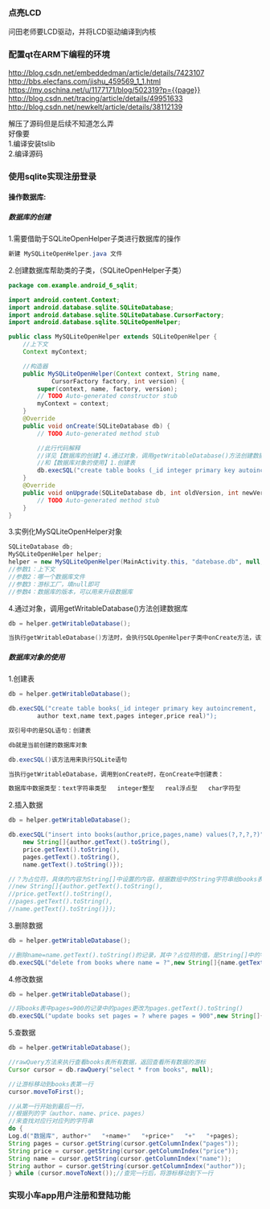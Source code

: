 ### 点亮LCD
问田老师要LCD驱动，并将LCD驱动编译到内核
### 配置qt在ARM下编程的环境
http://blog.csdn.net/embeddedman/article/details/7423107
http://bbs.elecfans.com/jishu_459569_1_1.html
https://my.oschina.net/u/1177171/blog/502319?p={{page}}
http://blog.csdn.net/tracing/article/details/49951633
http://blog.csdn.net/newkelt/article/details/38112139

解压了源码但是后续不知道怎么弄  
好像要  
1.编译安装tslib  
2.编译源码  

### 使用sqlite实现注册登录
#### 操作数据库:
##### 数据库的创建
1.需要借助于SQLiteOpenHelper子类进行数据库的操作   
```java
新建 MySQLiteOpenHelper.java 文件
```
2.创建数据库帮助类的子类，（SQLiteOpenHelper子类）  
```java
package com.example.android_6_sqlit;

import android.content.Context;
import android.database.sqlite.SQLiteDatabase;
import android.database.sqlite.SQLiteDatabase.CursorFactory;
import android.database.sqlite.SQLiteOpenHelper;

public class MySQLiteOpenHelper extends SQLiteOpenHelper {
	//上下文
	Context myContext;

	//构造器
	public MySQLiteOpenHelper(Context context, String name,
			CursorFactory factory, int version) {
		super(context, name, factory, version);
		// TODO Auto-generated constructor stub
		myContext = context;
	}
	@Override
	public void onCreate(SQLiteDatabase db) {
		// TODO Auto-generated method stub

		//此行代码解释
		//详见【数据库的创建】4.通过对象，调用getWritableDatabase()方法创建数据库
		//和【数据库对象的使用】1.创建表
		db.execSQL("create table books (_id integer primary key autoincrement,name text,passwd integer,)");
	}
	@Override
	public void onUpgrade(SQLiteDatabase db, int oldVersion, int newVersion) {
		// TODO Auto-generated method stub
	}
}
```
3.实例化MySQLiteOpenHelper对象
```java
SQLiteDatabase db;
MySQLiteOpenHelper helper;
helper = new MySQLiteOpenHelper(MainActivity.this, "datebase.db", null, 1);
//参数1：上下文
//参数2：哪一个数据库文件
//参数3：游标工厂，填null即可
//参数4：数据库的版本，可以用来升级数据库
```
4.通过对象，调用getWritableDatabase()方法创建数据库
```java
db = helper.getWritableDatabase();

当执行getWritableDatabase()方法时，会执行SQLOpenHelper子类中onCreate方法，该方法用来创建表；若数据库已经创建，则onCreate方法不会再执行。
```
##### 数据库对象的使用
1.创建表  
```java
db = helper.getWritableDatabase();

db.execSQL("create table books(_id integer primary key autoincrement,
		author text,name text,pages integer,price real)");

双引号中的是SQL语句：创建表

db就是当前创建的数据库对象

db.execSQL()该方法用来执行SQLite语句

当执行getWritableDatabase，调用到onCreate时，在onCreate中创建表：

数据库中数据类型：text字符串类型   integer整型   real浮点型   char字符型
```
2.插入数据  
```java
db = helper.getWritableDatabase();

db.execSQL("insert into books(author,price,pages,name) values(?,?,?,?)",
	new String[]{author.getText().toString(),
	price.getText().toString(),
	pages.getText().toString(),
	name.getText().toString()});

//？为占位符，具体的内容为String[]中设置的内容，根据数组中的String字符串给books表添加内容
//new String[]{author.getText().toString(),
//price.getText().toString(),
//pages.getText().toString(),
//name.getText().toString()});
```
3.删除数据  
```java
db = helper.getWritableDatabase();

//删除name=name.getText().toString()的记录，其中？占位符的值，是String[]中的字符串
db.execSQL("delete from books where name = ?",new String[]{name.getText().toString()});
```
4.修改数据  
```java
db = helper.getWritableDatabase();

//将books表中pages=900的记录中的pages更改为pages.getText().toString()
db.execSQL("update books set pages = ? where pages = 900",new String[]{pages.getText().toString()});
```
5.查数据  
```java
db = helper.getWritableDatabase();

//rawQuery方法来执行查看books表所有数据，返回查看所有数据的游标
Cursor cursor = db.rawQuery("select * from books", null);

//让游标移动到books表第一行
cursor.moveToFirst();

//从第一行开始到最后一行，
//根据列的字（author、name、price、pages）
//来查找对应行对应列的字符串
do {
Log.d("数据库", author+"   "+name+"   "+price+"   "+"   "+pages);
String pages = cursor.getString(cursor.getColumnIndex("pages"));
String price = cursor.getString(cursor.getColumnIndex("price"));
String name = cursor.getString(cursor.getColumnIndex("name"));
String author = cursor.getString(cursor.getColumnIndex("author"));
} while (cursor.moveToNext());//查完一行后，将游标移动到下一行
```
### 实现小车app用户注册和登陆功能
